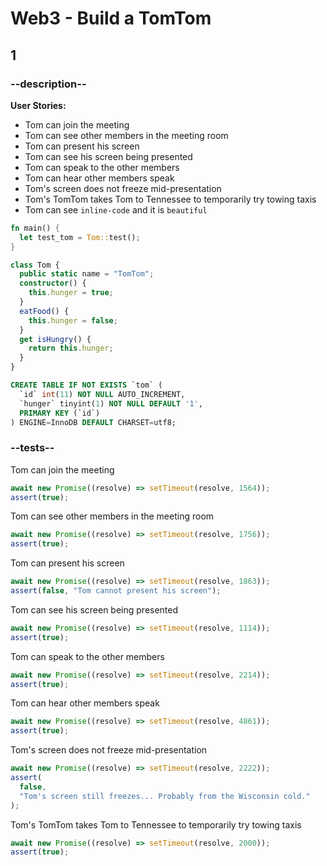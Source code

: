# Web3 - Build a TomTom

## 1

### --description--

**User Stories:**

- Tom can join the meeting
- Tom can see other members in the meeting room
- Tom can present his screen
- Tom can see his screen being presented
- Tom can speak to the other members
- Tom can hear other members speak
- Tom's screen does not freeze mid-presentation
- Tom's TomTom takes Tom to Tennessee to temporarily try towing taxis
- Tom can see `inline-code` and it is `beautiful`

```rust
fn main() {
  let test_tom = Tom::test();
}
```

```typescript
class Tom {
  public static name = "TomTom";
  constructor() {
    this.hunger = true;
  }
  eatFood() {
    this.hunger = false;
  }
  get isHungry() {
    return this.hunger;
  }
}
```

```sql
CREATE TABLE IF NOT EXISTS `tom` (
  `id` int(11) NOT NULL AUTO_INCREMENT,
  `hunger` tinyint(1) NOT NULL DEFAULT '1',
  PRIMARY KEY (`id`)
) ENGINE=InnoDB DEFAULT CHARSET=utf8;
```

### --tests--

Tom can join the meeting

```js
await new Promise((resolve) => setTimeout(resolve, 1564));
assert(true);
```

Tom can see other members in the meeting room

```js
await new Promise((resolve) => setTimeout(resolve, 1756));
assert(true);
```

Tom can present his screen

```js
await new Promise((resolve) => setTimeout(resolve, 1863));
assert(false, "Tom cannot present his screen");
```

Tom can see his screen being presented

```js
await new Promise((resolve) => setTimeout(resolve, 1114));
assert(true);
```

Tom can speak to the other members

```js
await new Promise((resolve) => setTimeout(resolve, 2214));
assert(true);
```

Tom can hear other members speak

```js
await new Promise((resolve) => setTimeout(resolve, 4861));
assert(true);
```

Tom's screen does not freeze mid-presentation

```js
await new Promise((resolve) => setTimeout(resolve, 2222));
assert(
  false,
  "Tom's screen still freezes... Probably from the Wisconsin cold."
);
```

Tom's TomTom takes Tom to Tennessee to temporarily try towing taxis

```js
await new Promise((resolve) => setTimeout(resolve, 2000));
assert(true);
```
